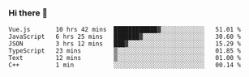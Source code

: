 ### Hi there 👋

<!--
**hjklink/hjklink** is a ✨ _special_ ✨ repository because its `README.md` (this file) appears on your GitHub profile.

Here are some ideas to get you started:

- 🔭 I’m currently working on ...
- 🌱 I’m currently learning ...
- 👯 I’m looking to collaborate on ...
- 🤔 I’m looking for help with ...
- 💬 Ask me about ...
- 📫 How to reach me: ...
- 😄 Pronouns: ...
- ⚡ Fun fact: ...
-->


<!--START_SECTION:waka-->

```text
Vue.js       10 hrs 42 mins  ████████████▓░░░░░░░░░░░░   51.01 %
JavaScript   6 hrs 25 mins   ███████▓░░░░░░░░░░░░░░░░░   30.60 %
JSON         3 hrs 12 mins   ███▓░░░░░░░░░░░░░░░░░░░░░   15.29 %
TypeScript   23 mins         ▒░░░░░░░░░░░░░░░░░░░░░░░░   01.85 %
Text         12 mins         ▒░░░░░░░░░░░░░░░░░░░░░░░░   01.00 %
C++          1 min           ░░░░░░░░░░░░░░░░░░░░░░░░░   00.14 %
```

<!--END_SECTION:waka-->
